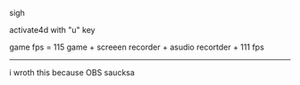 sigh


activate4d with "u"  key


game fps = 115      game + screeen recorder +   asudio recortder   +   111 fps 
________________

i wroth this because  OBS saucksa  
